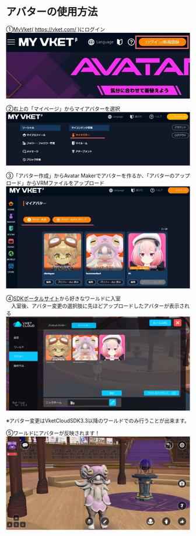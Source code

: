 
# アバターの使用方法


①[MyVket](https://vket.com/)( https://vket.com/ )にログイン
![registerVket](img/MyVketLogin_ja.jpg)  
  
➁右上の「マイページ」からマイアバターを選択  
![avatarupload](img/MyVketAvatar_ja.jpg) 

③「アバター作成」からAvatar Makerでアバターを作るか、「アバターのアップロード」からVRMファイルをアップロード   
![avatarupload2](img/MyVketMyAvatars_ja.jpg)  

④[SDKポータルサイト](https://lab.vketcloud.com/make/)から好きなワールドに入室  
　入室後、アバター変更の選択肢に先ほどアップロードしたアバターが表示される
![avatarupload3](img/MyVketWorldUI_ja.jpg)  
  
※アバター変更はVketCloudSDK3.3以降のワールドでのみ行うことが出来ます。  
  
⑤ワールドにアバターが反映されます！
![avatarupload4](img/MyVketWorld.jpg)


``` 
